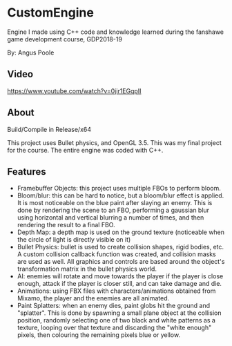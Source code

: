 # CustomEngine
Engine I made using C++ code and knowledge learned during the fanshawe game development course, GDP2018-19

By: Angus Poole

## Video
https://www.youtube.com/watch?v=0jir1EGqpII

## About
Build/Compile in Release/x64

This project uses Bullet physics, and OpenGL 3.5. This was my final project for the course. The entire engine was coded with C++.

## Features
* Framebuffer Objects: this project uses multiple FBOs to perform bloom.
* Bloom/blur: this can be hard to notice, but a bloom/blur effect is applied. It is most noticeable on the blue paint after slaying an enemy. This is done by rendering the scene to an FBO, performing a gaussian blur using horizontal and vertical blurring a number of times, and then rendering the result to a final FBO.
* Depth Map: a depth map is used on the ground texture (noticeable when the circle of light is directly visible on it)
* Bullet Physics: bullet is used to create collision shapes, rigid bodies, etc. A custom collision callback function was created, and collision masks are used as well. All graphics and controls are based around the object's transformation matrix in the bullet physics world.
* AI: enemies will rotate and move towards the player if the player is close enough, attack if the player is closer still, and can take damage and die.
* Animations: using FBX files with characters/animations obtained from Mixamo, the player and the enemies are all animated.
* Paint Splatters: when an enemy dies, paint globs hit the ground and "splatter". This is done by spawning a small plane object at the collision position, randomly selecting one of two black and white patterns as a texture, looping over that texture and discarding the "white enough" pixels, then colouring the remaining pixels blue or yellow.